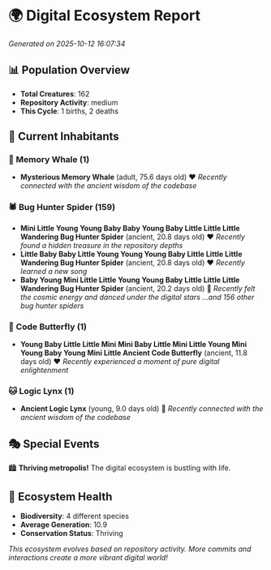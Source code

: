 # 🌍 Digital Ecosystem Report
*Generated on 2025-10-12 16:07:34*

## 📊 Population Overview
- **Total Creatures**: 162
- **Repository Activity**: medium
- **This Cycle**: 1 births, 2 deaths

## 👥 Current Inhabitants

### 🐋 Memory Whale (1)
- **Mysterious Memory Whale** (adult, 75.6 days old) ❤️
  *Recently connected with the ancient wisdom of the codebase*

### 🕷️ Bug Hunter Spider (159)
- **Mini Little Young Young Baby Baby Young Baby Little Little Little Wandering Bug Hunter Spider** (ancient, 20.8 days old) ❤️
  *Recently found a hidden treasure in the repository depths*
- **Little Baby Baby Little Young Young Young Baby Little Little Little Wandering Bug Hunter Spider** (ancient, 20.8 days old) ❤️
  *Recently learned a new song*
- **Baby Young Mini Little Little Young Young Baby Little Little Little Wandering Bug Hunter Spider** (ancient, 20.2 days old) 💛
  *Recently felt the cosmic energy and danced under the digital stars*
  *...and 156 other bug hunter spiders*

### 🦋 Code Butterfly (1)
- **Young Baby Little Little Mini Mini Baby Little Mini Little Young Mini Young Baby Young Mini Little Ancient Code Butterfly** (ancient, 11.8 days old) ❤️
  *Recently experienced a moment of pure digital enlightenment*

### 🐱 Logic Lynx (1)
- **Ancient Logic Lynx** (young, 9.0 days old) 💚
  *Recently connected with the ancient wisdom of the codebase*

## 🎭 Special Events

🏙️ **Thriving metropolis!** The digital ecosystem is bustling with life.

## 🔬 Ecosystem Health
- **Biodiversity**: 4 different species
- **Average Generation**: 10.9
- **Conservation Status**: Thriving

*This ecosystem evolves based on repository activity. More commits and interactions create a more vibrant digital world!*